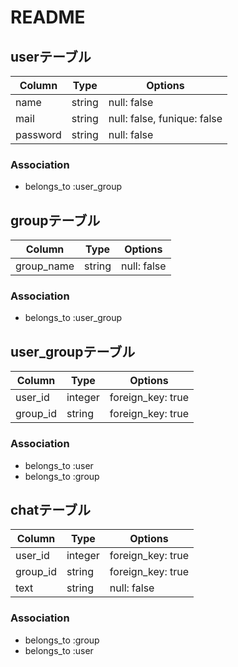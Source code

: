 # README

## userテーブル

|Column|Type|Options|
|------|----|-------|
|name|string|null: false|
|mail|string|null: false, funique: false|
|password|string|null: false|

### Association
- belongs_to :user_group

## groupテーブル

|Column|Type|Options|
|------|----|-------|
|group_name|string|null: false|

### Association
- belongs_to :user_group

## user_groupテーブル

|Column|Type|Options|
|------|----|-------|
|user_id|integer|foreign_key: true|
|group_id|string|foreign_key: true|

### Association
- belongs_to :user
- belongs_to :group


## chatテーブル

|Column|Type|Options|
|------|----|-------|
|user_id|integer|foreign_key: true|
|group_id|string|foreign_key: true|
|text|string|null: false|

### Association
- belongs_to :group
- belongs_to :user


